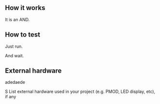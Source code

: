 <!---

This file is used to generate your project datasheet. Please fill in the information below and delete any unused
sections.

You can also include images in this folder and reference them in the markdown. Each image must be less than
512 kb in size, and the combined size of all images must be less than 1 MB.
-->

## How it works

It is an AND.

## How to test

Just run.

And wait.


## External hardware

adedaede

S
List external hardware used in your project (e.g. PMOD, LED display, etc), if any
